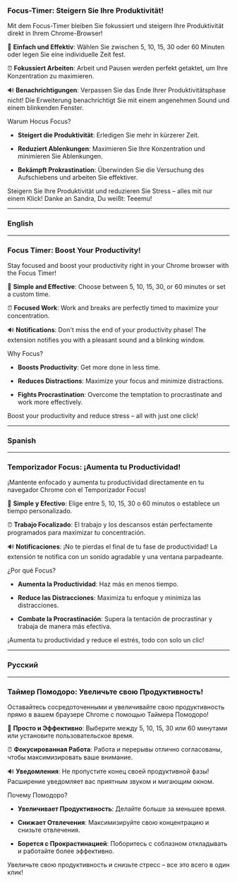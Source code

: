 
### Focus-Timer: Steigern Sie Ihre Produktivität!

Mit dem Focus-Timer bleiben Sie fokussiert und steigern Ihre Produktivität direkt in Ihrem Chrome-Browser!

🍅 **Einfach und Effektiv**: Wählen Sie zwischen 5, 10, 15, 30 oder 60 Minuten oder legen Sie eine individuelle Zeit fest.

⏰ **Fokussiert Arbeiten**: Arbeit und Pausen werden perfekt getaktet, um Ihre Konzentration zu maximieren.

🔊 **Benachrichtigungen**: Verpassen Sie das Ende Ihrer Produktivitätsphase nicht! Die Erweiterung benachrichtigt Sie mit einem angenehmen Sound und einem blinkenden Fenster.

Warum Hocus Focus?

-   **Steigert die Produktivität**: Erledigen Sie mehr in kürzerer Zeit.
    
-   **Reduziert Ablenkungen**: Maximieren Sie Ihre Konzentration und minimieren Sie Ablenkungen.
    
-   **Bekämpft Prokrastination**: Überwinden Sie die Versuchung des Aufschiebens und arbeiten Sie effektiver.
    

Steigern Sie Ihre Produktivität und reduzieren Sie Stress – alles mit nur einem Klick!
Danke an Sandra, Du weißt: Teeemu!

----------

### English

----------

### Focus Timer: Boost Your Productivity!

Stay focused and boost your productivity right in your Chrome browser with the Focus Timer!

🍅 **Simple and Effective**: Choose between 5, 10, 15, 30, or 60 minutes or set a custom time.

⏰ **Focused Work**: Work and breaks are perfectly timed to maximize your concentration.

🔊 **Notifications**: Don't miss the end of your productivity phase! The extension notifies you with a pleasant sound and a blinking window.

Why Focus?

-   **Boosts Productivity**: Get more done in less time.
    
-   **Reduces Distractions**: Maximize your focus and minimize distractions.
    
-   **Fights Procrastination**: Overcome the temptation to procrastinate and work more effectively.
    

Boost your productivity and reduce stress – all with just one click!

----------

### Spanish

----------

### Temporizador Focus: ¡Aumenta tu Productividad!

¡Mantente enfocado y aumenta tu productividad directamente en tu navegador Chrome con el Temporizador Focus!

🍅 **Simple y Efectivo**: Elige entre 5, 10, 15, 30 o 60 minutos o establece un tiempo personalizado.

⏰ **Trabajo Focalizado**: El trabajo y los descansos están perfectamente programados para maximizar tu concentración.

🔊 **Notificaciones**: ¡No te pierdas el final de tu fase de productividad! La extensión te notifica con un sonido agradable y una ventana parpadeante.

¿Por qué Focus?

-   **Aumenta la Productividad**: Haz más en menos tiempo.
    
-   **Reduce las Distracciones**: Maximiza tu enfoque y minimiza las distracciones.
    
-   **Combate la Procrastinación**: Supera la tentación de procrastinar y trabaja de manera más efectiva.
    

¡Aumenta tu productividad y reduce el estrés, todo con solo un clic!

----------

### Pусский

----------

### Таймер Помодоро: Увеличьте свою Продуктивность!

Оставайтесь сосредоточенными и увеличивайте свою продуктивность прямо в вашем браузере Chrome с помощью Таймера Помодоро!

🍅 **Просто и Эффективно**: Выберите между 5, 10, 15, 30 или 60 минутами или установите пользовательское время.

⏰ **Фокусированная Работа**: Работа и перерывы отлично согласованы, чтобы максимизировать ваше внимание.

🔊 **Уведомления**: Не пропустите конец своей продуктивной фазы! Расширение уведомляет вас приятным звуком и мигающим окном.

Почему Помодоро?

-   **Увеличивает Продуктивность**: Делайте больше за меньшее время.
    
-   **Снижает Отвлечения**: Максимизируйте свою концентрацию и снизьте отвлечения.
    
-   **Борется с Прокрастинацией**: Поборитесь с соблазном откладывать и работайте более эффективно.
    

Увеличьте свою продуктивность и снизьте стресс – все это всего в один клик!